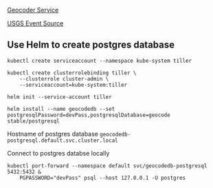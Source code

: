 [Geocoder Service](https://github.com/gswk/geocoder)

[USGS Event Source](https://github.com/gswk/usgs-event-source)


Use Helm to create postgres database
--
```
kubectl create serviceaccount --namespace kube-system tiller

kubectl create clusterrolebinding tiller \
    --clusterrole cluster-admin \
    --serviceaccount=kube-system:tiller

helm init --service-account tiller

helm install --name geocodedb --set postgresqlPassword=devPass,postgresqlDatabase=geocode stable/postgresql

```

Hostname of postgres database
`geocodedb-postgresql.default.svc.cluster.local`

Connect to postgres databse locally
```
kubectl port-forward --namespace default svc/geocodedb-postgresql 5432:5432 &
    PGPASSWORD="devPass" psql --host 127.0.0.1 -U postgres
```